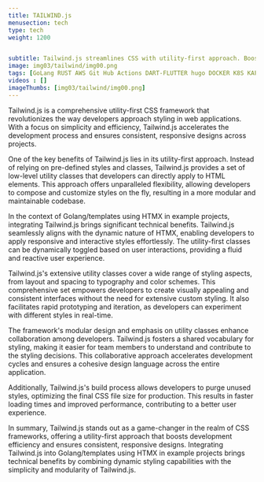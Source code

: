 ```yaml
---
title: TAILWIND.js
menusection: tech
type: tech
weight: 1200


subtitle: Tailwind.js streamlines CSS with utility-first approach. Boosts development efficiency and ensures consistent, responsive designs.
image: img03/tailwind/img00.png
tags: [GoLang RUST AWS Git Hub Actions DART-FLUTTER hugo DOCKER K8S KAFKA ESP32]
videos : []
imageThumbs: [img03/tailwind/img00.png]
---
```

Tailwind.js is a comprehensive utility-first CSS framework that revolutionizes the way developers approach styling in web applications. With a focus on simplicity and efficiency, Tailwind.js accelerates the development process and ensures consistent, responsive designs across projects.

One of the key benefits of Tailwind.js lies in its utility-first approach. Instead of relying on pre-defined styles and classes, Tailwind.js provides a set of low-level utility classes that developers can directly apply to HTML elements. This approach offers unparalleled flexibility, allowing developers to compose and customize styles on the fly, resulting in a more modular and maintainable codebase.

In the context of Golang/templates using HTMX in example projects, integrating Tailwind.js brings significant technical benefits. Tailwind.js seamlessly aligns with the dynamic nature of HTMX, enabling developers to apply responsive and interactive styles effortlessly. The utility-first classes can be dynamically toggled based on user interactions, providing a fluid and reactive user experience.

Tailwind.js&#39;s extensive utility classes cover a wide range of styling aspects, from layout and spacing to typography and color schemes. This comprehensive set empowers developers to create visually appealing and consistent interfaces without the need for extensive custom styling. It also facilitates rapid prototyping and iteration, as developers can experiment with different styles in real-time.

The framework&#39;s modular design and emphasis on utility classes enhance collaboration among developers. Tailwind.js fosters a shared vocabulary for styling, making it easier for team members to understand and contribute to the styling decisions. This collaborative approach accelerates development cycles and ensures a cohesive design language across the entire application.

Additionally, Tailwind.js&#39;s build process allows developers to purge unused styles, optimizing the final CSS file size for production. This results in faster loading times and improved performance, contributing to a better user experience.

In summary, Tailwind.js stands out as a game-changer in the realm of CSS frameworks, offering a utility-first approach that boosts development efficiency and ensures consistent, responsive designs. Integrating Tailwind.js into Golang/templates using HTMX in example projects brings technical benefits by combining dynamic styling capabilities with the simplicity and modularity of Tailwind.js.
